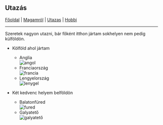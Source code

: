 ## Utazás


[Főoldal](http://mcsakanyi.github.io) | [Magamról](http://mcsakanyi.github.io/magamrol) | [Utazas](http://mcsakanyi.github.io/utazas) | [Hobbi](http://mcsakanyi.github.io/hobbi)
<hr>

Szeretek nagyon utazni, bár főként itthon jártam sokhelyen nem pedig külföldön.


  - Kölföld ahol jártam 
    - Anglia<br> ![angol](https://magyaroldal.co.uk/wp-content/uploads/2019/11/england-flag-e1573212105213.png)
    - Franciaország<br> ![francia](https://militariatrend.hu/image/cache/catalog/Sturm/Z%C3%A1szl%C3%B3/16730000-francia-150x150h.jpg)
    - Lengyelország<br>  ![lenygel](https://encrypted-tbn0.gstatic.com/images?q=tbn%3AANd9GcTGHPG46lveLCb5IKJ-lkbjPYMniTiXh0iJvWxKn98zGIdQvWiw&usqp=CAU)
    
  - Két kedvenc helyem belföldön
    - Balatonfüred<br> ![fured](https://aff.bstatic.com/images/hotel/max600/875/87519952.jpg)  
    - Galyatető <br>
      ![galyatető](https://cdn.nwmgroups.hu/s/img/i/1811/20181127kekestetogalyaho2.jpg?w=543&h=407)
